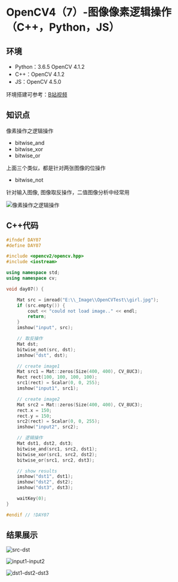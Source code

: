 # OpenCV4（7）-图像像素逻辑操作（C++，Python，JS）

## 环境
* Python：3.6.5 OpenCV 4.1.2
* C++：OpenCV 4.1.2
* JS：OpenCV 4.5.0

环境搭建可参考：[B站视频](http://space.bilibili.com/365916694/#/)

## 知识点
像素操作之逻辑操作
  - bitwise_and
  - bitwise_xor
  - bitwise_or

上面三个类似，都是针对两张图像的位操作

  - bitwise_not

针对输入图像, 图像取反操作，二值图像分析中经常用

![像素操作之逻辑操作](https://cdn.jsdelivr.net/gh/ylsislove/image-home/test/20201114000313.png)

## C++代码
```c++
#ifndef DAY07
#define DAY07

#include <opencv2/opencv.hpp>
#include <iostream>

using namespace std;
using namespace cv;

void day07() {

	Mat src = imread("E:\\_Image\\OpenCVTest\\girl.jpg");
	if (src.empty()) {
		cout << "could not load image.." << endl;
		return;
	}
	imshow("input", src);

	// 取反操作
	Mat dst;
	bitwise_not(src, dst);
	imshow("dst", dst);

	// create image1
	Mat src1 = Mat::zeros(Size(400, 400), CV_8UC3);
	Rect rect(100, 100, 100, 100);
	src1(rect) = Scalar(0, 0, 255);
	imshow("input1", src1);

	// create image2
	Mat src2 = Mat::zeros(Size(400, 400), CV_8UC3);
	rect.x = 150;
	rect.y = 150;
	src2(rect) = Scalar(0, 0, 255);
	imshow("input2", src2);

	// 逻辑操作
	Mat dst1, dst2, dst3;
	bitwise_and(src1, src2, dst1);
	bitwise_xor(src1, src2, dst2);
	bitwise_or(src1, src2, dst3);

	// show results
	imshow("dst1", dst1);
	imshow("dst2", dst2);
	imshow("dst3", dst3);

	waitKey(0);
}

#endif // !DAY07
```

## 结果展示
![src-dst](https://cdn.jsdelivr.net/gh/ylsislove/image-home/test/20201113235457.png)

![input1-input2](https://cdn.jsdelivr.net/gh/ylsislove/image-home/test/20201113235551.png)

![dst1-dst2-dst3](https://cdn.jsdelivr.net/gh/ylsislove/image-home/test/20201113235638.png)
